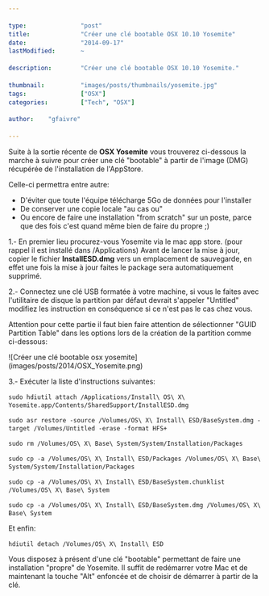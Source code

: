 ```yaml
---

type:               "post"
title:              "Créer une clé bootable OSX 10.10 Yosemite"
date:               "2014-09-17"
lastModified:       ~

description:        "Créer une clé bootable OSX 10.10 Yosemite."

thumbnail:          "images/posts/thumbnails/yosemite.jpg"
tags:               ["OSX"]
categories:         ["Tech", "OSX"]

author:    "gfaivre"

---
```


Suite à la sortie récente de <strong>OSX Yosemite</strong> vous trouverez ci-dessous la marche à suivre pour créer une clé "bootable" à partir de l'image (DMG) récupérée de l'installation de l'AppStore.

Celle-ci permettra entre autre:

* D'éviter que toute l'équipe télécharge 5Go de données pour l'installer
* De conserver une copie locale "au cas ou"
* Ou encore de faire une installation "from scratch" sur un poste, parce que des fois c'est quand même bien de faire du propre ;)


1.-  En premier lieu procurez-vous Yosemite via le mac app store. (pour rappel il est installé dans /Applications)
Avant de lancer la mise à jour, copier le fichier <strong>InstallESD.dmg</strong> vers un emplacement de sauvegarde, en effet une fois la mise à jour faites le package sera automatiquement supprimé.

2.-  Connectez une clé USB formatée à votre machine, si vous le faites avec l'utilitaire de disque la partition par défaut devrait s'appeler "Untitled" modifiez les instruction en conséquence si ce n'est pas le cas chez vous.

Attention pour cette partie il faut bien faire attention de sélectionner "GUID Partition Table" dans les options lors de la création de la partition comme ci-dessous:

<p class="text-center">
    ![Créer une clé bootable osx yosemite](images/posts/2014/OSX_Yosemite.png)
</p>


3.-  Exécuter la liste d'instructions suivantes:

```
sudo hdiutil attach /Applications/Install\ OS\ X\ Yosemite.app/Contents/SharedSupport/InstallESD.dmg
```

```
sudo asr restore -source /Volumes/OS\ X\ Install\ ESD/BaseSystem.dmg -target /Volumes/Untitled -erase -format HFS+
```

```
sudo rm /Volumes/OS\ X\ Base\ System/System/Installation/Packages
```

```
sudo cp -a /Volumes/OS\ X\ Install\ ESD/Packages /Volumes/OS\ X\ Base\ System/System/Installation/Packages
```

```
sudo cp -a /Volumes/OS\ X\ Install\ ESD/BaseSystem.chunklist /Volumes/OS\ X\ Base\ System
```

```
sudo cp -a /Volumes/OS\ X\ Install\ ESD/BaseSystem.dmg /Volumes/OS\ X\ Base\ System
```

Et enfin:

```
hdiutil detach /Volumes/OS\ X\ Install\ ESD
```

Vous disposez à présent d'une clé "bootable" permettant de faire une installation "propre" de Yosemite. Il suffit de redémarrer votre Mac et de maintenant la touche "Alt" enfoncée et de choisir de démarrer à partir de la clé.
